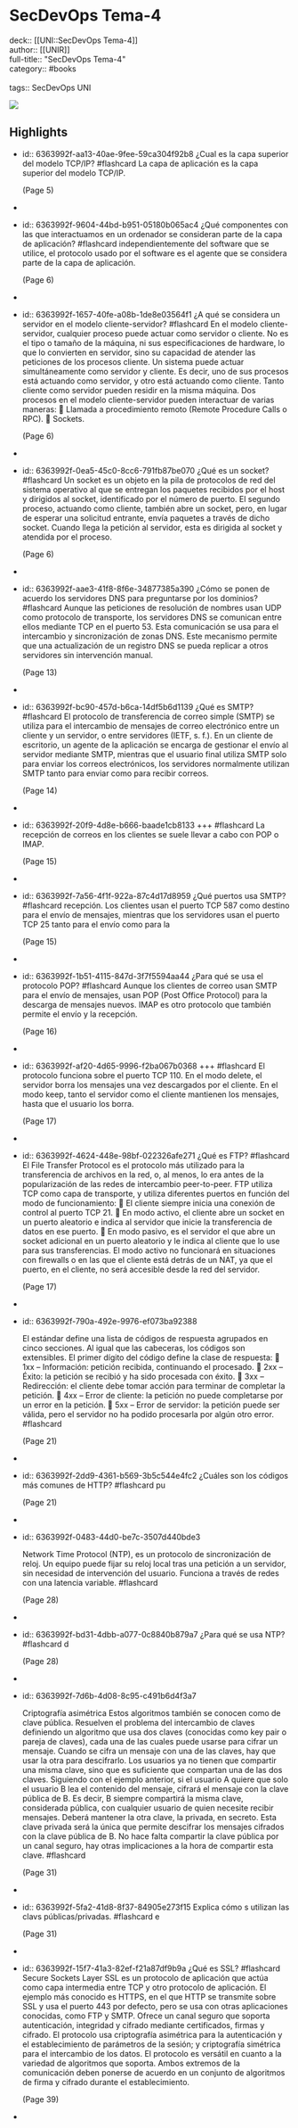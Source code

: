 # SecDevOps Tema-4

deck:: [[UNI::SecDevOps Tema-4]]\
author:: [[UNIR]]\
full-title:: "SecDevOps Tema-4"\
category:: #books\
\
tags:: SecDevOps UNI  

![](https://readwise-assets.s3.amazonaws.com/media/uploaded_book_covers/profile_22942/1197c14e-d3d2-4409-856d-0ba0aad04d05.jpg)
## Highlights
- id:: 6363992f-aa13-40ae-9fee-59ca304f92b8
   ¿Cual es la capa superior del modelo TCP/IP? #flashcard 
    La capa de aplicación es la capa superior del modelo TCP/IP.
  
     (Page 5)
-
- id:: 6363992f-9604-44bd-b951-05180b065ac4
   ¿Qué componentes con las que interactuamos en un ordenador se consideran parte de la capa de aplicación? #flashcard 
    independientemente del software que se utilice, el protocolo usado por el software es el agente que se considera parte de la capa de aplicación.
  
     (Page 6)
-
- id:: 6363992f-1657-40fe-a08b-1de8e03564f1
   ¿A qué se considera un servidor en el modelo cliente-servidor? #flashcard 
    En el modelo cliente-servidor, cualquier proceso puede actuar como servidor o cliente. No es el tipo o tamaño de la máquina, ni sus especificaciones de hardware, lo que lo convierten en servidor, sino su capacidad de atender las peticiones de los procesos cliente. Un sistema puede actuar simultáneamente como servidor y cliente. Es decir, uno de sus procesos está actuando como servidor, y otro está actuando como cliente. Tanto cliente como servidor pueden residir en la misma máquina. Dos procesos en el modelo cliente-servidor pueden interactuar de varias maneras:  Llamada a procedimiento remoto (Remote Procedure Calls o RPC).  Sockets.
  
     (Page 6)
-
- id:: 6363992f-0ea5-45c0-8cc6-791fb87be070
   ¿Qué es un socket? #flashcard 
    Un socket es un objeto en la pila de protocolos de red del sistema operativo al que se entregan los paquetes recibidos por el host y dirigidos al socket, identificado por el número de puerto. El segundo proceso, actuando como cliente, también abre un socket, pero, en lugar de esperar una solicitud entrante, envía paquetes a través de dicho socket. Cuando llega la petición al servidor, esta es dirigida al socket y atendida por el proceso.
  
     (Page 6)
-
- id:: 6363992f-aae3-41f8-8f6e-34877385a390
   ¿Cómo se ponen de acuerdo los servidores DNS para preguntarse por los dominios? #flashcard 
    Aunque las peticiones de resolución de nombres usan UDP como protocolo de transporte, los servidores DNS se comunican entre ellos mediante TCP en el puerto 53. Esta comunicación se usa para el intercambio y sincronización de zonas DNS. Este mecanismo permite que una actualización de un registro DNS se pueda replicar a otros servidores sin intervención manual.
  
     (Page 13)
-
- id:: 6363992f-bc90-457d-b6ca-14df5b6d1139
   ¿Qué es SMTP? #flashcard 
    El protocolo de transferencia de correo simple (SMTP) se utiliza para el intercambio de mensajes de correo electrónico entre un cliente y un servidor, o entre servidores (IETF, s. f.). En un cliente de escritorio, un agente de la aplicación se encarga de gestionar el envío al servidor mediante SMTP, mientras que el usuario final utiliza SMTP solo para enviar los correos electrónicos, los servidores normalmente utilizan SMTP tanto para enviar como para recibir correos.
  
     (Page 14)
-
- id:: 6363992f-20f9-4d8e-b666-baade1cb8133
   +++ #flashcard 
    La recepción de correos en los clientes se suele llevar a cabo con POP o IMAP.
  
     (Page 15)
-
- id:: 6363992f-7a56-4f1f-922a-87c4d17d8959
   ¿Qué puertos usa SMTP? #flashcard 
    recepción. Los clientes usan el puerto TCP 587 como destino para el envío de mensajes, mientras que los servidores usan el puerto TCP 25 tanto para el envío como para la
  
     (Page 15)
-
- id:: 6363992f-1b51-4115-847d-3f7f5594aa44
   ¿Para qué se usa el protocolo POP? #flashcard 
    Aunque los clientes de correo usan SMTP para el envío de mensajes, usan POP (Post Office Protocol) para la descarga de mensajes nuevos. IMAP es otro protocolo que también permite el envío y la recepción.
  
     (Page 16)
-
- id:: 6363992f-af20-4d65-9996-f2ba067b0368
   +++ #flashcard 
    El protocolo funciona sobre el puerto TCP 110. En el modo delete, el servidor borra los mensajes una vez descargados por el cliente. En el modo keep, tanto el servidor como el cliente mantienen los mensajes, hasta que el usuario los borra.
  
     (Page 17)
-
- id:: 6363992f-4624-448e-98bf-022326afe271
   ¿Qué es FTP? #flashcard 
    El File Transfer Protocol es el protocolo más utilizado para la transferencia de archivos en la red, o, al menos, lo era antes de la popularización de las redes de intercambio peer-to-peer. FTP utiliza TCP como capa de transporte, y utiliza diferentes puertos en función del modo de funcionamiento:  El cliente siempre inicia una conexión de control al puerto TCP 21.  En modo activo, el cliente abre un socket en un puerto aleatorio e indica al servidor que inicie la transferencia de datos en ese puerto.  En modo pasivo, es el servidor el que abre un socket adicional en un puerto aleatorio y le indica al cliente que lo use para sus transferencias. El modo activo no funcionará en situaciones con firewalls o en las que el cliente está detrás de un NAT, ya que el puerto, en el cliente, no será accesible desde la red del servidor.
  
     (Page 17)
-
- id:: 6363992f-790a-492e-9976-ef073ba92388
  
  El estándar define una lista de códigos de respuesta agrupados en cinco secciones. Al igual que las cabeceras, los códigos son extensibles. El primer dígito del código define la clase de respuesta:  1xx – Información: petición recibida, continuando el procesado.  2xx – Éxito: la petición se recibió y ha sido procesada con éxito.  3xx – Redirección: el cliente debe tomar acción para terminar de completar la petición.  4xx – Error de cliente: la petición no puede completarse por un error en la petición.  5xx – Error de servidor: la petición puede ser válida, pero el servidor no ha podido procesarla por algún otro error. #flashcard 
  
  
     (Page 21)
-
- id:: 6363992f-2dd9-4361-b569-3b5c544e4fc2
   ¿Cuáles son los códigos más comunes de HTTP? #flashcard 
    pu
  
     (Page 21)
-
- id:: 6363992f-0483-44d0-be7c-3507d440bde3
  
  Network Time Protocol (NTP), es un protocolo de sincronización de reloj. Un equipo puede fijar su reloj local tras una petición a un servidor, sin necesidad de intervención del usuario. Funciona a través de redes con una latencia variable. #flashcard 
  
  
     (Page 28)
-
- id:: 6363992f-bd31-4dbb-a077-0c8840b879a7
   ¿Para qué se usa NTP? #flashcard 
    d
  
     (Page 28)
-
- id:: 6363992f-7d6b-4d08-8c95-c491b6d4f3a7
  
  Criptografía asimétrica Estos algoritmos también se conocen como de clave pública. Resuelven el problema del intercambio de claves definiendo un algoritmo que usa dos claves (conocidas como key pair o pareja de claves), cada una de las cuales puede usarse para cifrar un mensaje. Cuando se cifra un mensaje con una de las claves, hay que usar la otra para descifrarlo. Los usuarios ya no tienen que compartir una misma clave, sino que es suficiente que compartan una de las dos claves. Siguiendo con el ejemplo anterior, si el usuario A quiere que solo el usuario B lea el contenido del mensaje, cifrará el mensaje con la clave pública de B. Es decir, B siempre compartirá la misma clave, considerada pública, con cualquier usuario de quien necesite recibir mensajes. Deberá mantener la otra clave, la privada, en secreto. Esta clave privada será la única que permite descifrar los mensajes cifrados con la clave pública de B. No hace falta compartir la clave pública por un canal seguro, hay otras implicaciones a la hora de compartir esta clave. #flashcard 
  
  
     (Page 31)
-
- id:: 6363992f-5fa2-41d8-8f37-84905e273f15
   Explica cómo s utilizan las clavs públicas/privadas. #flashcard 
    e
  
     (Page 31)
-
- id:: 6363992f-15f7-41a3-82ef-f21a87df9b9a
   ¿Qué es SSL? #flashcard 
    Secure Sockets Layer SSL es un protocolo de aplicación que actúa como capa intermedia entre TCP y otro protocolo de aplicación. El ejemplo más conocido es HTTPS, en el que HTTP se transmite sobre SSL y usa el puerto 443 por defecto, pero se usa con otras aplicaciones conocidas, como FTP y SMTP. Ofrece un canal seguro que soporta autenticación, integridad y cifrado mediante certificados, firmas y cifrado. El protocolo usa criptografía asimétrica para la autenticación y el establecimiento de parámetros de la sesión; y criptografía simétrica para el intercambio de los datos. El protocolo es versátil en cuanto a la variedad de algoritmos que soporta. Ambos extremos de la comunicación deben ponerse de acuerdo en un conjunto de algoritmos de firma y cifrado durante el establecimiento.
  
     (Page 39)
-